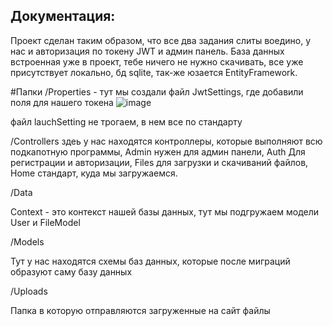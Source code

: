## Документация:
Проект сделан таким образом, что все два задания слиты воедино, у нас и авторизация по токену JWT и админ панель.
База данных встроенная уже в проект, тебе ничего не нужно скачивать, все уже присутствует локально, бд sqlite, так-же юзается EntityFramework.

#Папки
/Properties - тут мы создали файл JwtSettings, где добавили поля для нашего токена
![image](https://github.com/Protection-S/ASP-JWT-Auth/assets/115403109/76483f5d-1a65-4308-9c5b-54bb07f539e0)

файл lauchSetting не трогаем, в нем все по стандарту

/Controllers
здеь у нас находятся контроллеры, которые выполняют всю подкапотную программы, Admin нужен для админ панели, Auth Для регистрации и авторизации, Files для загрузки и скачиваний файлов, Home стандарт, куда мы загружаемся.

/Data

Context - это контекст нашей базы данных, тут мы подгружаем модели User и FileModel

/Models

Тут у нас находятся схемы баз данных, которые после миграций образуют саму базу данных

/Uploads

Папка в которую отправляются загруженные на сайт файлы

